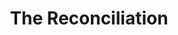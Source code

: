 ---
title: The Reconciliation
year: 2006-01-01
writer: Robby Valentine
composer: Robby Valentine
---